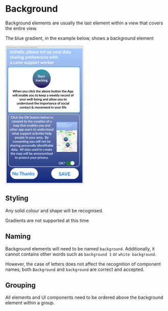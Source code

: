 # Background

Background elements are usually the last element within a view that covers the entire view.

The blue gradient, in the example below, shows a background element

![Image showing screenshot of figma view](https://raw.githubusercontent.com/ImagineThisNHS/ImagineThisNHS.github.io/master/guidelines/assets/background/background%20fig%201%20(50%25).png)

## Styling
Any solid colour and shape will be recognised. 

Gradients are not supported at this time

## Naming
Background elements will need to be named  `background`. Additionally, it cannot contains other words such as `background 1` or `white background`.

However, the case of letters does not affect the recognition of component names; both `Background` and `background` are correct and accepted.

## Grouping
All elements and UI components need to be ordered above the background element within a group.